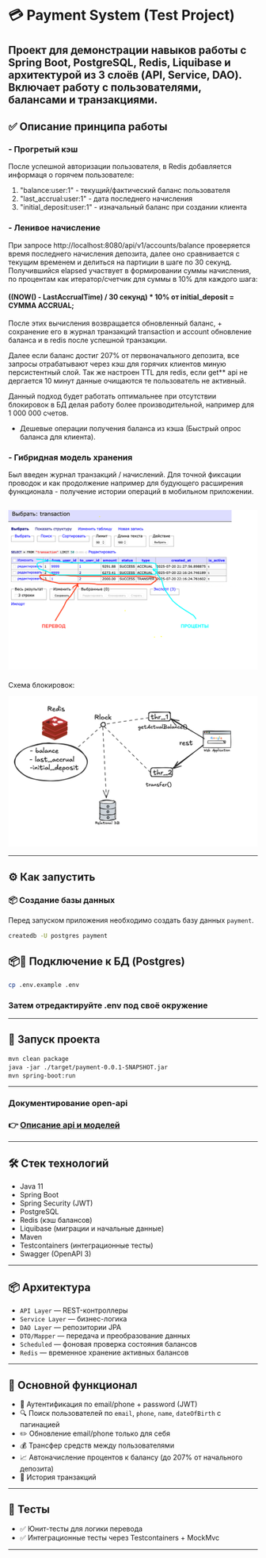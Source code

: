 # 💳 Payment System (Test Project)

Проект для демонстрации навыков работы с Spring Boot, PostgreSQL, Redis, Liquibase и архитектурой из 3 слоёв (API,
Service, DAO). Включает работу с пользователями, балансами и транзакциями.
---

## ✅ Описание принципа работы

### - Прогретый кэш

После успешной авторизации пользователя, в Redis добавляется информаця о горячем пользователе:

1) "balance:user:1" - текущий/фактический баланс пользователя
2) "last_accrual:user:1" - дата последнего начисления
3) "initial_deposit:user:1" - изначальный баланс при создании клиента

### - Ленивое начисление

При запросе http://localhost:8080/api/v1/accounts/balance проверяется время последнего начисления депозита, далее оно
сравнивается с текущим временем и делиться на партиции в шаге по 30 секунд. Получившийся elapsed участвует в
формировании суммы начисления, по процентам как итератор/счетчик для суммы в 10% для каждого шага:

#### ((NOW() - LastAccrualTime) / 30 секунд) * 10% от initial_deposit = СУММА ACCRUAL;

После этих вычисления возвращается обновленный баланс, + сохранение его в журнал транзакций transaction и account
обновление баланса
и в redis после успешной транзакции.

Далее если баланс достиг 207% от первоначального депозита, все запросы отрабатывают через кэш для горячих клиентов миную
персистентный слой.
Так же настроен TTL для redis, если get** api не дергается 10 минут данные очищаются те пользователь не активный.

Данный подход будет работать оптимальнее при отсутствии блокировок в БД делая работу более производительной, например
для 1 000 000 счетов.

+ Дешевые операции получения баланса из кэша (Быстрый опрос баланса для клиента).

### - Гибридная модель хранения

Был введен журнал транзакций / начислений. Для точной фикcации проводок и как продолжение например для будующего
расширения функционала -
получение истории операций в мобильном приложении.

![Transaction Diagram](docs/trasaction.png)
---

Схема блокировок:

![Radison Diagram](docs/radison_lock.png)

---

## ⚙️ Как запустить

### 📦 Создание базы данных

Перед запуском приложения необходимо создать базу данных `payment`.

```bash
createdb -U postgres payment
````

## 📦📌 Подключение к БД (Postgres)

```bash
cp .env.example .env
````

### Затем отредактируйте .env под своё окружение

---

## 🧪 Запуск проекта

````markdown
mvn clean package
java -jar ./target/payment-0.0.1-SNAPSHOT.jar
mvn spring-boot:run
````

---

### Документирование open-api

### 👉 [Описание api и моделей](http://localhost:8080/swagger-ui/index.html#/)

---

## 🛠️ Стек технологий

- Java 11
- Spring Boot
- Spring Security (JWT)
- PostgreSQL
- Redis (кэш балансов)
- Liquibase (миграции и начальные данные)
- Maven
- Testcontainers (интеграционные тесты)
- Swagger (OpenAPI 3)

---

## 📦 Архитектура

- `API Layer` — REST-контроллеры
- `Service Layer` — бизнес-логика
- `DAO Layer` — репозитории JPA
- `DTO/Mapper` — передача и преобразование данных
- `Scheduled` — фоновая проверка состояния балансов
- `Redis` — временное хранение активных балансов

---

## 📄 Основной функционал

- 🔐 Аутентификация по email/phone + password (JWT)
- 🔍 Поиск пользователей по `email`, `phone`, `name`, `dateOfBirth` с пагинацией
- ✏️ Обновление email/phone только для себя
- 💰 Трансфер средств между пользователями
- 📈 Автоначисление процентов к балансу (до 207% от начального депозита)
- 🧾 История транзакций

---

## 🧪 Тесты

- ✅ Юнит-тесты для логики перевода
- ✅ Интеграционные тесты через Testcontainers + MockMvc

---